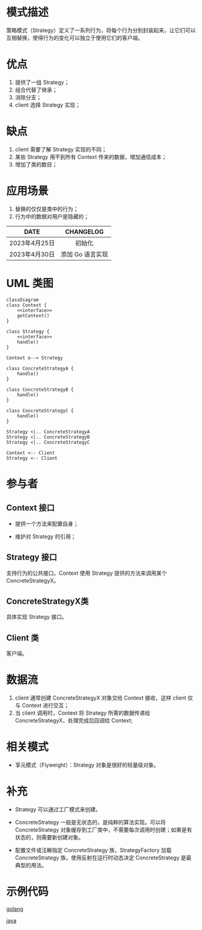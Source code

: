 # 模式描述

策略模式（Strategy）定义了一系列行为，将每个行为分别封装起来，让它们可以互相替换，使得行为的变化可以独立于使用它们的客户端。

# 优点

1. 提供了一组 Strategy；
2. 组合代替了继承；
3. 消除分支；
4. client 选择 Strategy 实现；

# 缺点

1. client 需要了解 Strategy 实现的不同；
2. 某些 Strategy 用不到所有 Context 传来的数据，增加通信成本；
3. 增加了类的数目；

# 应用场景

1. 替换的仅仅是类中的行为；
2. 行为中的数据对用户是隐藏的；

<!-- more -->

|     DATE      |    CHANGELOG     |
| :-----------: | :--------------: |
| 2023年4月25日 |      初始化      |
| 2023年4月30日 | 添加 Go 语言实现 |

# UML 类图

```mermaid
classDiagram
class Context {
	<<interface>>
	getContext()
}

class Strategy {
	<<interface>>
	handle()
}

Context o--> Strategy

class ConcreteStrategyA {
	handle()
}

class ConcreteStrategyB {
	handle()
}

class ConcreteStrategyC {
	handle()
}

Strategy <|.. ConcreteStrategyA
Strategy <|.. ConcreteStrategyB
Strategy <|.. ConcreteStrategyC

Context <-- Client
Strategy <-- Client
```

# 参与者

## Context 接口

- 提供一个方法来配置自身；

- 维护对 Strategy 的引用；

## Strategy 接口

支持行为的公共接口。Context 使用 Strategy 提供的方法来调用某个 ConcreteStrategyX。

## ConcreteStrategyX类

具体实现 Strategy 接口。

## Client 类

客户端。

# 数据流

1. client 通常创建 ConcreteStrategyX 对象交给 Context 接收，这样 client 仅与 Context 进行交互；
2. 当 client 调用时，Context 将 Strategy 所需的数据传递给 ConcreteStrategyX，处理完成后回调给 Context;

# 相关模式

- 享元模式（Flyweight）：Strategy 对象是很好的轻量级对象。

# 补充

- Strategy 可以通过工厂模式来创建。

- ConcreteStrategy 一般是无状态的，是纯粹的算法实现。可以将 ConcreteStrategy 对象缓存到工厂类中，不需要每次调用时创建；如果是有状态的，则需要新创建对象。
- 配置文件或注解指定 ConcreteStrategy 族，StrategyFactory 加载 ConcreteStrategy 族，使用反射在运行时动态决定 ConcreteStrategy 是最典型的用法。

# 示例代码

[golang](https://github.com/hanzhang2566/design-patterns-examples/blob/main/go-patterns/behavioral/strategy/strategy_test.go)

[java](https://github.com/hanzhang2566/design-patterns-examples/blob/main/java-patterns/src/test/java/behavioral/strategy/ClientTest.java)
